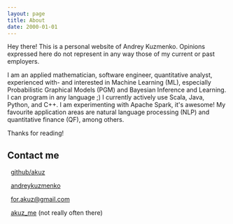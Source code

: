 ```yaml
---
layout: page
title: About
date: 2000-01-01
---
```


<p class="message">
  Hey there! This is a personal website of Andrey Kuzmenko. Opinions expressed here do not represent in any way those of my current or past employers. 
</p>

I am an applied mathematician, software engineer, quantitative analyst, experienced with- and interested in Machine Learning (ML), especially Probabilistic Graphical Models (PGM) and Bayesian Inference and Learning. I can program in any language ;) I currently actively use Scala, Java, Python, and C++. I am experimenting with Apache Spark, it's awesome! My favourite application areas are natural language processing (NLP) and quantitative finance (QF), among others.

Thanks for reading!

## Contact me

<i class="fa fa-github"></i> &nbsp; <a href="http://github.com/akuz">github/akuz</a>

<i class="fa fa-linkedin"></i> &nbsp; <a href="http://www.linkedin.com/in/andreykuzmenko">andreykuzmenko</a>

<i class="fa fa-envelope"></i> &nbsp; <a href="mailto:for.akuz@gmail.com">for.akuz@gmail.com</a>

<i class="fa fa-twitter"></i> &nbsp; <a href="http://twitter.com/akuz_me">akuz_me</a> (not really often there)
